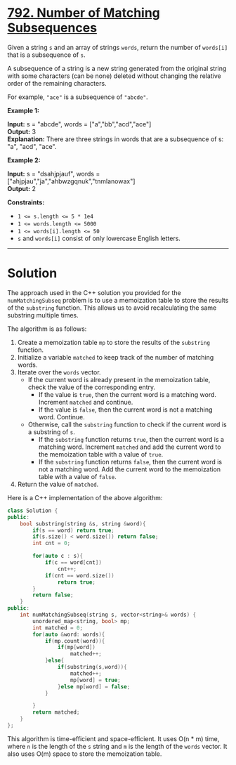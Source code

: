 # [792. Number of Matching Subsequences](https://leetcode.com/problems/number-of-matching-subsequences/)

Given a string `s` and an array of strings `words`, return the number of `words[i]` that is a subsequence of `s`.

A subsequence of a string is a new string generated from the original string with some characters (can be none) deleted without changing the relative order of the remaining characters.

For example, `"ace"` is a subsequence of `"abcde"`.
 


**Example 1:**

**Input:** s = "abcde", words = ["a","bb","acd","ace"]<br>
**Output:** 3<br>
**Explanation:** There are three strings in words that are a subsequence of s: "a", "acd", "ace".

**Example 2:**

**Input:** s = "dsahjpjauf", words = ["ahjpjau","ja","ahbwzgqnuk","tnmlanowax"]<br>
**Output:** 2
 

**Constraints:**

- `1 <= s.length <= 5 * 1e4`
- `1 <= words.length <= 5000`
- `1 <= words[i].length <= 50`
- `s` and `words[i]` consist of only lowercase English letters.
---
# Solution
The approach used in the C++ solution you provided for the `numMatchingSubseq` problem is to use a memoization table to store the results of the `substring` function. This allows us to avoid recalculating the same substring multiple times.

The algorithm is as follows:

1. Create a memoization table `mp` to store the results of the `substring` function.
2. Initialize a variable `matched` to keep track of the number of matching words.
3. Iterate over the `words` vector.
    * If the current word is already present in the memoization table, check the value of the corresponding entry.
        * If the value is `true`, then the current word is a matching word. Increment `matched` and continue.
        * If the value is `false`, then the current word is not a matching word. Continue.
    * Otherwise, call the `substring` function to check if the current word is a substring of `s`.
        * If the `substring` function returns `true`, then the current word is a matching word. Increment `matched` and add the current word to the memoization table with a value of `true`.
        * If the `substring` function returns `false`, then the current word is not a matching word. Add the current word to the memoization table with a value of `false`.
4. Return the value of `matched`.

Here is a C++ implementation of the above algorithm:

```c++
class Solution {
public:
    bool substring(string &s, string &word){
        if(s == word) return true;
        if(s.size() < word.size()) return false;
        int cnt = 0;

        for(auto c : s){
            if(c == word[cnt])
                cnt++;
            if(cnt == word.size())
                return true;
        }
        return false;
    }
public:
    int numMatchingSubseq(string s, vector<string>& words) {
        unordered_map<string, bool> mp;
        int matched = 0;
        for(auto &word: words){
            if(mp.count(word)){
                if(mp[word])
                    matched++;
            }else{       
                if(substring(s,word)){
                    matched++;
                    mp[word] = true;
                }else mp[word] = false;
            }

        } 
        return matched;
    }
};
```

This algorithm is time-efficient and space-efficient. It uses O(n * m) time, where `n` is the length of the `s` string and `m` is the length of the `words` vector. It also uses O(m) space to store the memoization table.

